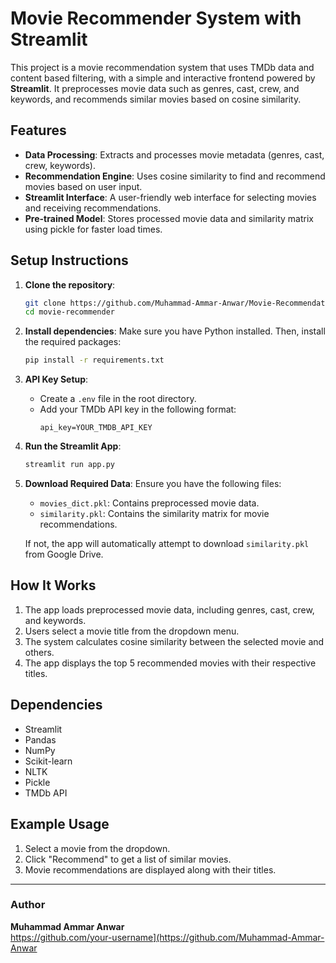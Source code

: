 # Movie Recommender System with Streamlit

This project is a movie recommendation system that uses TMDb data and content based filtering, with a simple and interactive frontend powered by **Streamlit**. It preprocesses movie data such as genres, cast, crew, and keywords, and recommends similar movies based on cosine similarity.

## Features

- **Data Processing**: Extracts and processes movie metadata (genres, cast, crew, keywords).
- **Recommendation Engine**: Uses cosine similarity to find and recommend movies based on user input.
- **Streamlit Interface**: A user-friendly web interface for selecting movies and receiving recommendations.
- **Pre-trained Model**: Stores processed movie data and similarity matrix using pickle for faster load times.

## Setup Instructions

1. **Clone the repository**:
    ```bash
    git clone https://github.com/Muhammad-Ammar-Anwar/Movie-Recommendation-System.git
    cd movie-recommender
    ```

2. **Install dependencies**:
    Make sure you have Python installed. Then, install the required packages:
    ```bash
    pip install -r requirements.txt
    ```

3. **API Key Setup**:
    - Create a `.env` file in the root directory.
    - Add your TMDb API key in the following format:
      ```
      api_key=YOUR_TMDB_API_KEY
      ```

4. **Run the Streamlit App**:
    ```bash
    streamlit run app.py
    ```

5. **Download Required Data**:
    Ensure you have the following files:
    - `movies_dict.pkl`: Contains preprocessed movie data.
    - `similarity.pkl`: Contains the similarity matrix for movie recommendations.

    If not, the app will automatically attempt to download `similarity.pkl` from Google Drive.

## How It Works

1. The app loads preprocessed movie data, including genres, cast, crew, and keywords.
2. Users select a movie title from the dropdown menu.
3. The system calculates cosine similarity between the selected movie and others.
4. The app displays the top 5 recommended movies with their respective titles.

## Dependencies

- Streamlit
- Pandas
- NumPy
- Scikit-learn
- NLTK
- Pickle
- TMDb API

## Example Usage

1. Select a movie from the dropdown.
2. Click "Recommend" to get a list of similar movies.
3. Movie recommendations are displayed along with their titles.



---

### Author

**Muhammad Ammar Anwar**  
https://github.com/your-username](https://github.com/Muhammad-Ammar-Anwar
